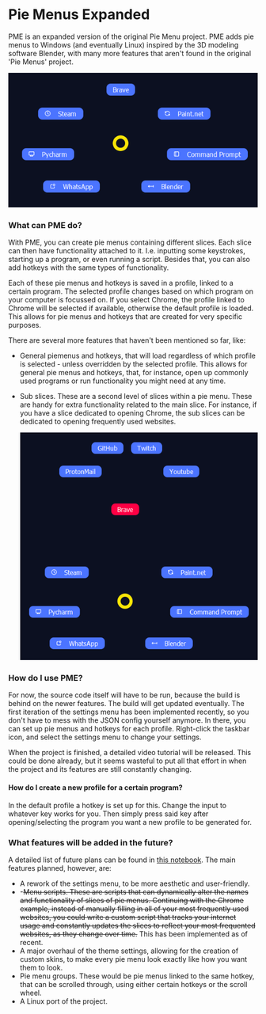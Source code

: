 # Pie Menus Expanded

PME is an expanded version of the original Pie Menu project. PME adds pie menus to Windows (and eventually Linux)
inspired by the 3D modeling software Blender, with many more features that aren't found in the original 'Pie Menus'
project.

![](resources/pie_screenshots/PM.png)

### What can PME do?

With PME, you can create pie menus containing different slices. Each slice can then have functionality attached to it.
I.e. inputting some keystrokes, starting up a program, or even running a script. Besides that, you can also add hotkeys
with the same types of functionality.

Each of these pie menus and hotkeys is saved in a profile, linked to a certain program. The selected profile changes
based on which program on your computer is focussed on. If you select Chrome, the profile linked to Chrome will be
selected if available, otherwise the default profile is loaded. This allows for pie menus and hotkeys that are created
for very specific purposes.

There are several more features that haven't been mentioned so far, like:

* General piemenus and hotkeys, that will load regardless of which profile is selected - unless overridden by the
  selected profile. This allows for general pie menus and hotkeys, that, for instance, open up commonly used programs or
  run functionality you might need at any time.
* Sub slices. These are a second level of slices within a pie menu. These are handy for extra functionality related to
  the main slice. For instance, if you have a slice dedicated to opening Chrome, the sub slices can be dedicated to
  opening frequently used websites.

  ![](resources/pie_screenshots/PM_Subslices.png)

### How do I use PME?

For now, the source code itself will have to be run, because the build is behind on the newer features. The build will
get updated eventually. The first iteration of the settings menu has been implemented recently, so you don't have to
mess with the JSON config yourself anymore. In there, you can set up pie menus and hotkeys for each profile. Right-click
the taskbar icon, and select the settings menu to change your settings.

When the project is finished, a detailed video tutorial will be released. This could be done already, but it seems
wasteful to put all that effort in when the project and its features are still constantly changing.

#### How do I create a new profile for a certain program?

In the default profile a hotkey is set up for this. Change the input to whatever key works for you. Then simply press
said key after opening/selecting the program you want a new profile to be generated for.

### What features will be added in the future?

A detailed list of future plans can be found
in <a href="https://www.evernote.com/shard/s583/sh/74aa1ffb-5e7b-41d0-3762-3f2410a39443/b2b79d21c2e839aa473cd698f93c5b7d">
this notebook</a>. The main features planned, however, are:

* A rework of the settings menu, to be more aesthetic and user-friendly.
* -~~Menu scripts. These are scripts that can dynamically alter the names and functionality of slices of pie menus.
  Continuing with the Chrome example, instead of manually filling in all of your most frequently used websites, you
  could write a custom script that tracks your internet usage and constantly updates the slices to reflect your most
  frequented websites, as they change over time.~~ This has been implemented as of recent.
* A major overhaul of the theme settings, allowing for the creation of custom skins, to make every pie menu look exactly
  like how you want them to look.
* Pie menu groups. These would be pie menus linked to the same hotkey, that can be scrolled through, using either
  certain hotkeys or the scroll wheel.
* A Linux port of the project.

